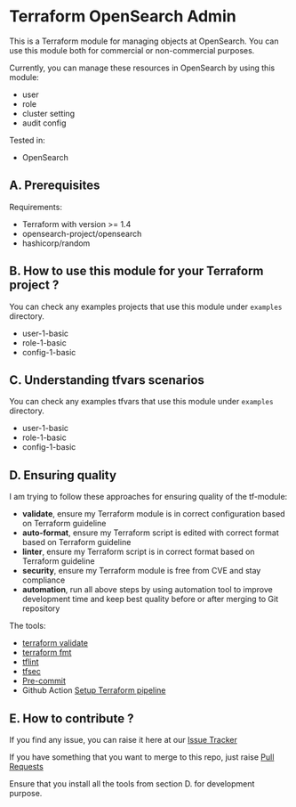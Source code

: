 # Terraform OpenSearch Admin

This is a Terraform module for managing objects at OpenSearch. You can use this module both for commercial or non-commercial purposes.

Currently, you can manage these resources in OpenSearch by using this module:

- user
- role
- cluster setting
- audit config

Tested in:

- OpenSearch

## A. Prerequisites

Requirements:

- Terraform with version >= 1.4
- opensearch-project/opensearch
- hashicorp/random

## B. How to use this module for your Terraform project ?

You can check any examples projects that use this module under `examples` directory.

- user-1-basic
- role-1-basic
- config-1-basic

## C. Understanding tfvars scenarios

You can check any examples tfvars that use this module under `examples` directory.

- user-1-basic
- role-1-basic
- config-1-basic

## D. Ensuring quality

I am trying to follow these approaches for ensuring quality of the tf-module:

- **validate**, ensure my Terraform module is in correct configuration based on Terraform guideline
- **auto-format**, ensure my Terraform script is edited with correct format based on Terraform guideline
- **linter**, ensure my Terraform script is in correct format based on Terraform guideline
- **security**, ensure my Terraform module is free from CVE and stay compliance
- **automation**, run all above steps by using automation tool to improve development time and keep best quality before or after merging to Git repository


The tools:

- [terraform validate](https://developer.hashicorp.com/terraform/cli/commands)
- [terraform fmt](https://developer.hashicorp.com/terraform/cli/commands)
- [tflint](https://github.com/terraform-lint48ers/tflint)
- [tfsec](https://github.com/aquasecurity/tfsec)
- [Pre-commit](https://pre-commit.com/)
- Github Action [Setup Terraform pipeline](https://github.com/hashicorp/setup-terraform)

## E. How to contribute ?

If you find any issue, you can raise it here at our [Issue Tracker](https://github.com/ridwanbejo/terraform-opensearch-admin/issues)

If you have something that you want to merge to this repo, just raise [Pull Requests](https://github.com/ridwanbejo/terraform-opensearch-admin/pulls)

Ensure that you install all the tools from section D. for development purpose.
